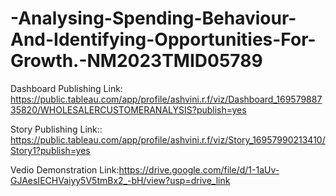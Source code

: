 # -Analysing-Spending-Behaviour-And-Identifying-Opportunities-For-Growth.-NM2023TMID05789


Dashboard Publishing Link: https://public.tableau.com/app/profile/ashvini.r.f/viz/Dashboard_16957988735820/WHOLESALERCUSTOMERANALYSIS?publish=yes

Story Publishing Link:: https://public.tableau.com/app/profile/ashvini.r.f/viz/Story_16957990213410/Story1?publish=yes

Vedio Demonstration Link:https://drive.google.com/file/d/1-1aUv-GJAesIECHVaiyy5V5tmBx2_-bH/view?usp=drive_link
